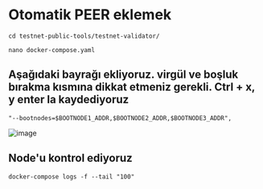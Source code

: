 
# Otomatik PEER eklemek
```
cd testnet-public-tools/testnet-validator/
```
```
nano docker-compose.yaml
```
## Aşağıdaki bayrağı ekliyoruz. virgül ve boşluk bırakma kısmına dikkat etmeniz gerekli. Ctrl + x, y enter la kaydediyoruz 
```
"--bootnodes=$BOOTNODE1_ADDR,$BOOTNODE2_ADDR,$BOOTNODE3_ADDR",
 ```
 ![image](https://user-images.githubusercontent.com/99053148/207040355-afe41459-49dc-4b8a-8695-ec8b5811a022.png)

## Node'u kontrol ediyoruz

```
docker-compose logs -f --tail "100" 
```

